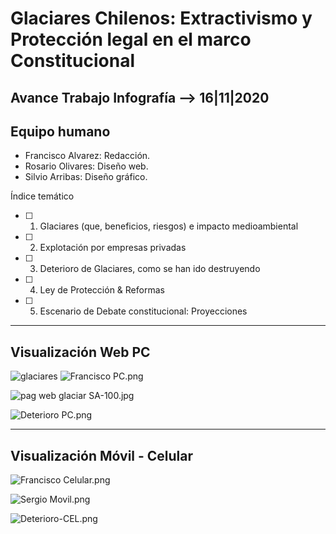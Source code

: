 # Glaciares Chilenos: Extractivismo y Protección legal en el marco Constitucional
## Avance Trabajo Infografía --> 16|11|2020

## Equipo humano
- Francisco Alvarez: Redacción.
- Rosario Olivares: Diseño web.
- Silvio Arribas: Diseño gráfico.

Índice temático
- [ ] 1. Glaciares (que, beneficios, riesgos) e impacto medioambiental
- [ ] 2. Explotación por empresas privadas
- [ ] 3. Deterioro de Glaciares, como se han ido destruyendo 
- [ ] 4. Ley de Protección & Reformas 
- [ ] 5. Escenario de Debate constitucional: Proyecciones

---
## Visualización Web PC

![glaciares](https://www.terram.cl/wp-content/uploads/2020/07/blog-glaciar-2-1024x640.jpg)
![Francisco PC.png](https://github.com/Glaciares-en-peligro/Glaciares-Parte-3/blob/main/img/Francisco%20PC.png?raw=true)

![pag web glaciar SA-100.jpg](https://github.com/Glaciares-en-peligro/Glaciares-Parte-3/blob/main/img/pag%20web%20glaciar%20SA-100.jpg?raw=true)

![Deterioro PC.png](https://github.com/Glaciares-en-peligro/Glaciares-Parte-3/blob/main/img/Deterioro%20PC.png?raw=true)

---
## Visualización Móvil - Celular

![Francisco Celular.png](https://github.com/Glaciares-en-peligro/Glaciares-Parte-3/blob/main/img/Francisco%20Celular.png?raw=true)

![Sergio Movil.png](https://github.com/Glaciares-en-peligro/Glaciares-Parte-3/blob/main/img/Sergio%20Movil.png?raw=true)

![Deterioro-CEL.png](https://github.com/Glaciares-en-peligro/Glaciares-Parte-3/blob/main/img/Deterioro-CEL.png?raw=true)
